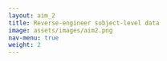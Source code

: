 ```yaml
---
layout: aim_2
title: Reverse-engineer subject-level data
image: assets/images/aim2.png
nav-menu: true
weight: 2
---
```


<!-- Main -->
<div id="main" class="alt">


</div>
